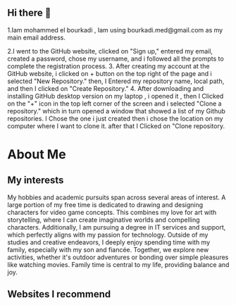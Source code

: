 ## Hi there 👋

<!--
**simsim87/simsim87** is a ✨ _special_ ✨ repository because its `README.md` (this file) appears on your GitHub profile.

Here are some ideas to get you started:

- 🔭 I’m currently working on ...
- 🌱 I’m currently learning ...
- 👯 I’m looking to collaborate on ...
- 🤔 I’m looking for help with ...
- 💬 Ask me about ...
- 📫 How to reach me: ...
- 😄 Pronouns: ...
- ⚡ Fun fact: ...
-->1.Iam mohammed el bourkadi , Iam using bourkadi.med@gmail.com as my main email address.
2.I went to the GitHub website, clicked on "Sign up," entered my email, created a password, chose my username, and i followed all the prompts to complete the registration process.
3. After creating my account at the GitHub website, i clicked on + button on the top right of the page and i selected "New Repository." then, I Entered my repository name, local path, and then I clicked on "Create Repository."
4. After downloading and installing GitHub desktop version on my laptop , i opened it , then I Clicked on the "+" icon in the top left corner of the screen and i selected "Clone a repository." which in turn opened  a window that showed a list of my Github repositories. I Chose the one i just created then i chose the location on my computer where I want to clone it. after that I Clicked on "Clone repository.

# About Me
## My interests
My hobbies and academic pursuits span across several areas of interest. A large portion of my free time is dedicated to drawing and designing characters for video game concepts. This combines my love for art with storytelling, where I can create imaginative worlds and compelling characters. Additionally, I am pursuing a degree in IT services and support, which perfectly aligns with my passion for technology.
Outside of my studies and creative endeavors, I deeply enjoy spending time with my family, especially with my son and fiancée. Together, we explore new activities, whether it's outdoor adventures or bonding over simple pleasures like watching movies. Family time is central to my life, providing balance and joy.
## Websites I recommend

